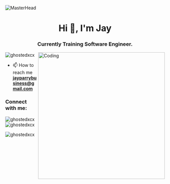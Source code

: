 
![MasterHead](https://1.bp.blogspot.com/-7A4WynwLsMw/XbBpCXG8fHI/AAAAAAAAMt4/uOa1bpLskYgrwGbllhSu2SDj_Mig8SXJQCLcBGAsYHQ/s1600/2000_600px.gif)
<h1 align="center">Hi 👋, I'm Jay</h1>
<h3 align="center">Currently Training Software Engineer.</h3>

<img align="right" alt="Coding" width="400" src="https://imgs.search.brave.com/cTWvsKv2Fc7C5UDE5anDrCErBLMupkD9BAQQL3XPTBM/rs:fit:800:600:1/g:ce/aHR0cHM6Ly9jZG4u/ZHJpYmJibGUuY29t/L3VzZXJzLzEwNTk1/ODMvc2NyZWVuc2hv/dHMvNDE3MTM2Ny9j/b2RpbmctZnJlYWsu/Z2lm.gif">

<p align="left"> <img src="https://komarev.com/ghpvc/?username=ghostedxcx&label=Profile%20views&color=0e75b6&style=flat" alt="ghostedxcx" /> </p>

- 📫 How to reach me **jayparrybusiness@gmail.com**

<h3 align="left">Connect with me:</h3>
<p align="left">
</p>

<p><img align="left" src="https://github-readme-stats.vercel.app/api/top-langs?username=ghostedxcx&show_icons=true&locale=en&layout=compact" alt="ghostedxcx" /></p>

<p>&nbsp;<img align="center" src="https://github-readme-stats.vercel.app/api?username=ghostedxcx&show_icons=true&locale=en" alt="ghostedxcx" /></p>

<p><img align="center" src="https://github-readme-streak-stats.herokuapp.com/?user=ghostedxcx&" alt="ghostedxcx" /></p>

